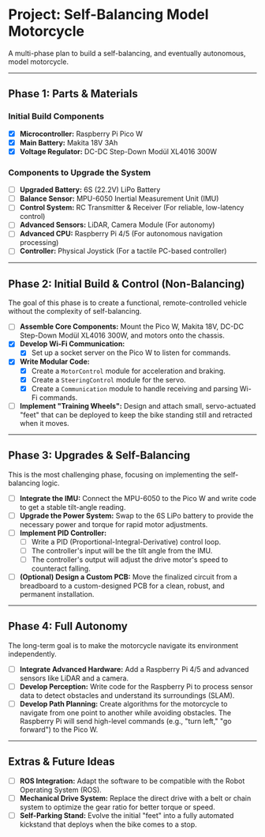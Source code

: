 # Project: Self-Balancing Model Motorcycle

A multi-phase plan to build a self-balancing, and eventually autonomous, model motorcycle.

---

## Phase 1: Parts & Materials

### Initial Build Components

- [x]  **Microcontroller:** Raspberry Pi Pico W
- [x]  **Main Battery:** Makita 18V 3Ah
- [x]  **Voltage Regulator:** DC-DC Step-Down Modül XL4016 300W

### Components to Upgrade the System

- [ ]  **Upgraded Battery:** 6S (22.2V) LiPo Battery
- [ ]  **Balance Sensor:** MPU-6050 Inertial Measurement Unit (IMU)
- [ ]  **Control System:** RC Transmitter & Receiver (For reliable, low-latency control)
- [ ]  **Advanced Sensors:** LiDAR, Camera Module (For autonomy)
- [ ]  **Advanced CPU:** Raspberry Pi 4/5 (For autonomous navigation processing)
- [ ]  **Controller:** Physical Joystick (For a tactile PC-based controller)

---

## Phase 2: Initial Build & Control (Non-Balancing)

The goal of this phase is to create a functional, remote-controlled vehicle without the complexity of self-balancing.

- [ ]  **Assemble Core Components:** Mount the Pico W, Makita 18V, DC-DC Step-Down Modül XL4016 300W, and motors onto the chassis.
- [x]  **Develop Wi-Fi Communication:**
    - [x]  Set up a socket server on the Pico W to listen for commands.
- [x]  **Write Modular Code:**
    - [x]  Create a `MotorControl` module for acceleration and braking.
    - [x]  Create a `SteeringControl` module for the servo.
    - [x]  Create a `Communication` module to handle receiving and parsing Wi-Fi commands.
- [ ]  **Implement "Training Wheels":** Design and attach small, servo-actuated "feet" that can be deployed to keep the bike standing still and retracted when it moves.

---

## Phase 3: Upgrades & Self-Balancing

This is the most challenging phase, focusing on implementing the self-balancing logic.

- [ ]  **Integrate the IMU:** Connect the MPU-6050 to the Pico W and write code to get a stable tilt-angle reading.
- [ ]  **Upgrade the Power System:** Swap to the 6S LiPo battery to provide the necessary power and torque for rapid motor adjustments.
- [ ]  **Implement PID Controller:**
    - [ ]  Write a PID (Proportional-Integral-Derivative) control loop.
    - [ ]  The controller's input will be the tilt angle from the IMU.
    - [ ]  The controller's output will adjust the drive motor's speed to counteract falling.
- [ ]  **(Optional) Design a Custom PCB:** Move the finalized circuit from a breadboard to a custom-designed PCB for a clean, robust, and permanent installation.

---

## Phase 4: Full Autonomy

The long-term goal is to make the motorcycle navigate its environment independently.

- [ ]  **Integrate Advanced Hardware:** Add a Raspberry Pi 4/5 and advanced sensors like LiDAR and a camera.
- [ ]  **Develop Perception:** Write code for the Raspberry Pi to process sensor data to detect obstacles and understand its surroundings (SLAM).
- [ ]  **Develop Path Planning:** Create algorithms for the motorcycle to navigate from one point to another while avoiding obstacles. The Raspberry Pi will send high-level commands (e.g., "turn left," "go forward") to the Pico W.

---

## Extras & Future Ideas

- [ ]  **ROS Integration:** Adapt the software to be compatible with the Robot Operating System (ROS).
- [ ]  **Mechanical Drive System:** Replace the direct drive with a belt or chain system to optimize the gear ratio for better torque or speed.
- [ ]  **Self-Parking Stand:** Evolve the initial "feet" into a fully automated kickstand that deploys when the bike comes to a stop.
